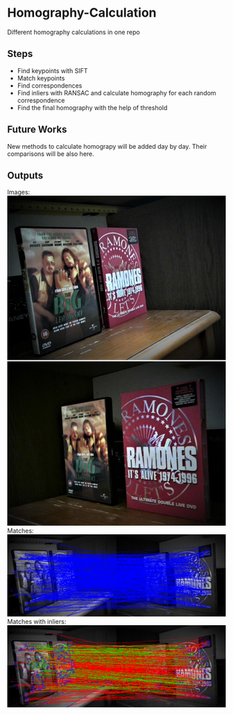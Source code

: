 # Homography-Calculation
Different homography calculations in one repo

## Steps
* Find keypoints with SIFT
* Match keypoints
* Find correspondences
* Find inliers with RANSAC and calculate homography for each random correspondence
* Find the final homography with the help of threshold
  
## Future Works
New methods to calculate homograpy will be added day by day. Their comparisons will be also here.

## Outputs
Images: </br>
![alt text](https://github.com/nuwandda/Homography-Calculation/blob/main/image_l.jpg "Left Image")
![alt text](https://github.com/nuwandda/Homography-Calculation/blob/main/image_r.jpg "Right Image")</br>
Matches:</br>
![alt text](https://github.com/nuwandda/Homography-Calculation/blob/main/matches.png "Matches")</br>
Matches with inliers:</br>
![alt text](https://github.com/nuwandda/Homography-Calculation/blob/main/Inlier_matches.png "Inliers(Green lines)")

